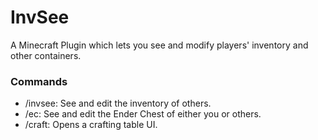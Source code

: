 # InvSee

A Minecraft Plugin which lets you see and modify players' inventory and other containers.

### Commands

- /invsee: See and edit the inventory of others.
- /ec: See and edit the Ender Chest of either you or others.
- /craft: Opens a crafting table UI.

